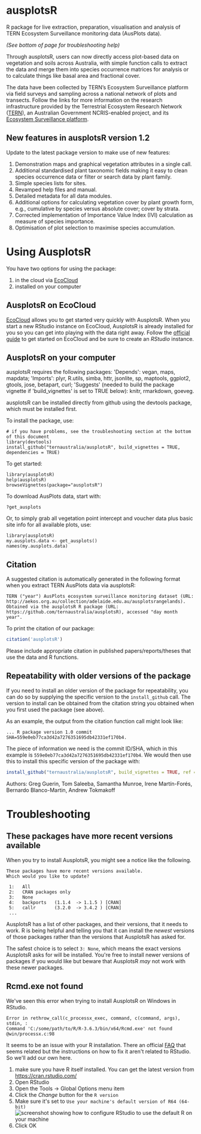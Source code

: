 # ausplotsR
R package for live extraction, preparation, visualisation and analysis of TERN Ecosystem Surveillance monitoring data (AusPlots data).

*(See bottom of page for troubleshooting help)*

Through ausplotsR, users can now directly access plot-based data on vegetation and soils across Australia, with simple function calls to extract the data and merge them into species occurrence matrices for analysis or to calculate things like basal area and fractional cover.

The data have been collected by TERN’s Ecosystem Surveillance platform via field surveys and sampling across a national network of plots and transects. Follow the links for more information on the research infrastructure provided by the Terrestrial Ecosystem Research Network ([TERN](https://www.tern.org.au)), an Australian Government NCRIS-enabled project, and its [Ecosystem Surveillance platform](https://www.tern.org.au/tern-observatory/tern-ecosystem-surveillance/).

## New features in ausplotsR version 1.2

Update to the latest package version to make use of new features:
 1. Demonstration maps and graphical vegetation attributes in a single call.
 1. Additional standardised plant taxonomic fields making it easy to clean species occurrence data or filter or search data by plant family.
 1. Simple species lists for sites.
 1. Revamped help files and manual.
 1. Detailed metadata for all data modules.
 1. Additional options for calculating vegetation cover by plant growth form, e.g., cumulative by species versus absolute cover; cover by strata.
 1. Corrected implementation of Importance Value Index (IVI) calculation as measure of species importance.
 1. Optimisation of plot selection to maximise species accumulation.

# Using AusplotsR

You have two options for using the package:
 1. in the cloud via [EcoCloud](https://ecocloud.org.au/)
 1. installed on your computer

## AusplotsR on EcoCloud

[EcoCloud](https://ecocloud.org.au/) allows you to get started very quickly with
AusplotsR. When you start a new RStudio instance on EcoCloud, AusplotsR is
already installed for you so you can get into playing with the data right away.
Follow the [official
guide](https://support.ecocloud.org.au/support/solutions/articles/6000200382-ecocloud-how-to-guide)
to get started on EcoCloud and be sure to create an *RStudio* instance.

## AusplotsR on your computer

ausplotsR requires the following packages: 'Depends': vegan, maps, mapdata; 'Imports': plyr, R.utils, simba, httr, jsonlite, sp, maptools, ggplot2, gtools, jose, betapart, curl; 'Suggests' (needed to build the package vignette if 'build_vignettes' is set to TRUE below): knitr, rmarkdown, goeveg.

ausplotsR can be installed directly from github using the devtools package, which must be installed first.
 
To install the package, use:

```
# if you have problems, see the troubleshooting section at the bottom of this document
library(devtools)
install_github("ternaustralia/ausplotsR", build_vignettes = TRUE, dependencies = TRUE)
```


To get started:

```
library(ausplotsR)
help(ausplotsR)
browseVignettes(package="ausplotsR")
```

To download AusPlots data, start with:

```
?get_ausplots
```

Or, to simply grab all vegetation point intercept and voucher data plus basic site info for all available plots, use:

```
library(ausplotsR)
my.ausplots.data <- get_ausplots()
names(my.ausplots.data)
```

## Citation

A suggested citation is automatically generated in the following format when you extract TERN AusPlots data via ausplotsR:

```
TERN ("year") AusPlots ecosystem surveillance monitoring dataset (URL: http://aekos.org.au/collection/adelaide.edu.au/ausplotsrangelands). Obtained via the ausplotsR R package (URL: https://github.com/ternaustralia/ausplotsR), accessed "day month year".
```

To print the citation of our package:
```R
citation('ausplotsR')
```

Please include appropriate citation in published papers/reports/theses that use the data and R functions.

## Repeatability with older versions of the package
If you need to install an older version of the package for repeatability, you can do so by supplying the specific
version to the `install_github` call. The version to install can be obtained from the citation string you obtained when
you first used the package (see above).

As an example, the output from the citation function call might look like:
```
... R package version 1.0 commit SHA=559e0eb77ca3d42a7276351695db42331ef170b4.
```

The piece of information we need is the commit ID/SHA, which in this example is `559e0eb77ca3d42a7276351695db42331ef170b4`.
We would then use this to install this specific version of the package with:
```R
install_github("ternaustralia/ausplotsR", build_vignettes = TRUE, ref = '559e0eb77ca3d42a7276351695db42331ef170b4')
```

Authors: Greg Guerin, Tom Saleeba, Samantha Munroe, Irene Martín-Forés, Bernardo Blanco-Martin, Andrew Tokmakoff

# Troubleshooting

## These packages have more recent versions available
When you try to install AusplotsR, you might see a notice like the following.
```
These packages have more recent versions available.
Which would you like to update?

 1:   All
 2:   CRAN packages only
 3:   None
 4:   backports   (1.1.4  -> 1.1.5 ) [CRAN]
 5:   callr       (3.2.0  -> 3.4.2 ) [CRAN]
 ...
```
AusplotsR has a list of other packages, and their versions, that it needs to
work. R is being helpful and telling you that it can install the *newest* versions
of those packages rather than the versions that AusplotsR has asked for.

The safest choice is to select `3: None`, which means the exact versions
AusplotsR asks for will be installed. You're free to install newer versions of
packages if you would like but beware that AusplotsR *may* not work with these
newer packages.

## Rcmd.exe not found
We've seen this error when trying to install AusplotsR on Windows in RStudio.
```
Error in rethrow_call(c_processx_exec, command, c(command, args), stdin, :
Command 'C:/some/path/to/R/R-3.6.3/bin/x64/Rcmd.exe' not found @win/processx.c:98
```

It seems to be an issue with your R installation. There an official
[FAQ](https://cran.r-project.org/bin/windows/base/rw-FAQ.html#Rcmd-is-not-found-in-my-PATH_0021)
that seems related but the instructions on how to fix it aren't related to
RStudio. So we'll add our own here.

 1. make sure you have R itself installed. You can get the latest version from https://cran.rstudio.com/
 1. Open RStudio
 1. Open the Tools -> Global Options menu item
 1. Click the *Change* button for the `R version`
 1. Make sure it's set to `Use your machine's default version of R64 (64-bit)`
    ![screenshot showing how to configure RStudio to use the default R on your
    machine](./rstudio-config.png)
 1. Click OK
